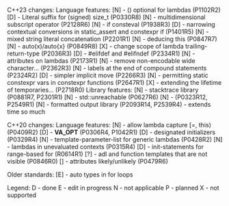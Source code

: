C++23 changes:
    Language features:
        [N] - () optional for lambdas (P1102R2)
        [D] - Literal suffix for (signed) size_t (P0330R8)
        [N] - multidimensional subscript operator (P2128R6)
        [N] - if consteval (P1938R3)
        [D] - narrowing contextual conversions in static_assert and constexpr if (P1401R5)
        [N] - mixed string literal concatenation (P2201R1)
        [N] - deducing this (P0847R7)
        [N] - auto(x)/auto{x} (P0849R8)
        [X] - change scope of lambda trailing-return-type (P2036R3)
        [D] - #elifdef and #elifndef (P2334R1)
        [N] - attributes on lambdas (P2173R1)
        [N] - remove non-encodable wide character... (P2362R3)
        [N] - labels at the end of compound statements (P2324R2)
        [D] - simpler implicit move (P2266R3)
        [N] - permitting static constexpr vars in constexpr functions (P2647R1)
        [X] - extending the lifetime of temporaries... (P2718R0)
    Library features:
        [N] - stacktrace library (P0881R7, P2301R1)
        [N] - std::unreachable (P0627R6)
        [N] - <expected> (P0323R12, P2549R1)
        [N] - formatted output library <print> (P2093R14, P2539R4) - extends time so much
        
C++20 changes:
    Language features:
        [N] - allow lambda capture [=, this) (P0409R2)
        [D] - __VA_OPT__ (P0306R4, P1042R1)
        [D] - designated initializers (P0329R4)
        [N] - template-parameter-list for generic lambdas (P0428R2)
        [N] - lambdas in unevaluated contexts (P0315R4)
        [D] - init-statements for range-based for (R0614R1)
        [?] - adl and function templates that are not visible (P0846R0)
        [] - attributes likely/unlikely (P0479R6)

Older standards:
[E] - auto types in for loops

Legend:
D - done
E - edit in progress
N - not applicable
P - planned
X - not supported
